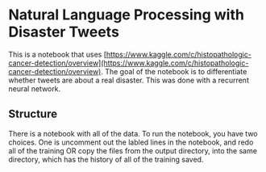 # Natural Language Processing with Disaster Tweets
This is a notebook that uses [https://www.kaggle.com/c/histopathologic-cancer-detection/overview](https://www.kaggle.com/c/histopathologic-cancer-detection/overview). The goal of the notebook is to differentiate whether tweets are about a real disaster. This was done with a recurrent neural network.

## Structure
There is a notebook with all of the data. To run the notebook, you have two choices. One is uncomment out the labled lines in the notebook, and redo all of the training OR copy the files from the output directory, into the same directory, which has the history of all of the training saved.

